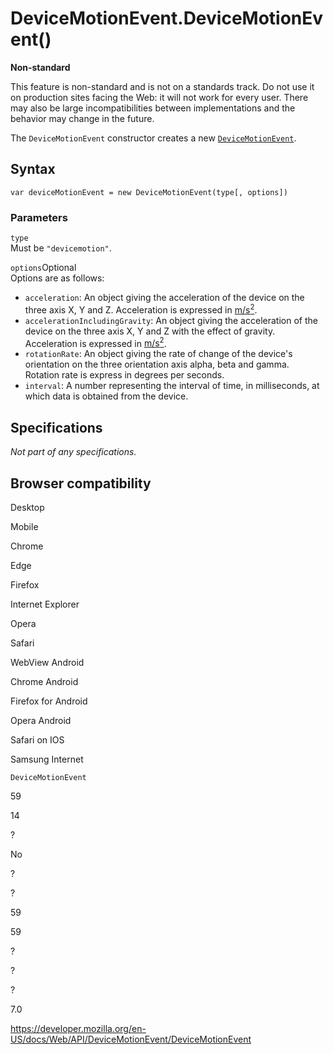 # DeviceMotionEvent.DeviceMotionEvent()

**Non-standard**

This feature is non-standard and is not on a standards track. Do not use it on production sites facing the Web: it will not work for every user. There may also be large incompatibilities between implementations and the behavior may change in the future.

The `DeviceMotionEvent` constructor creates a new [`DeviceMotionEvent`](../devicemotionevent).

## Syntax

    var deviceMotionEvent = new DeviceMotionEvent(type[, options])

### Parameters

`type`  
Must be `"devicemotion"`.

`options`<span class="badge inline optional">Optional</span>  
Options are as follows:

- `acceleration`: An object giving the acceleration of the device on the three axis X, Y and Z. Acceleration is expressed in [m/s<sup>2</sup>](https://en.wikipedia.org/wiki/Meter_per_second_squared).
- `accelerationIncludingGravity`: An object giving the acceleration of the device on the three axis X, Y and Z with the effect of gravity. Acceleration is expressed in [m/s<sup>2</sup>](https://en.wikipedia.org/wiki/Meter_per_second_squared).
- `rotationRate`: An object giving the rate of change of the device's orientation on the three orientation axis alpha, beta and gamma. Rotation rate is express in degrees per seconds.
- `interval`: A number representing the interval of time, in milliseconds, at which data is obtained from the device.

## Specifications

_Not part of any specifications._

## Browser compatibility

Desktop

Mobile

Chrome

Edge

Firefox

Internet Explorer

Opera

Safari

WebView Android

Chrome Android

Firefox for Android

Opera Android

Safari on IOS

Samsung Internet

`DeviceMotionEvent`

59

14

?

No

?

?

59

59

?

?

?

7.0

<a href="https://developer.mozilla.org/en-US/docs/Web/API/DeviceMotionEvent/DeviceMotionEvent" class="_attribution-link">https://developer.mozilla.org/en-US/docs/Web/API/DeviceMotionEvent/DeviceMotionEvent</a>
